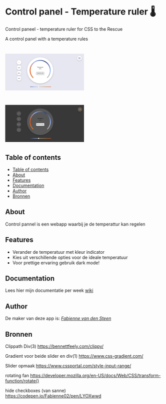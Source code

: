 # Control panel - Temperature ruler 🌡️
Control paneel - temperature ruler for CSS to the Rescue

A control panel with a temperature rules

# <img src="./assets/week2.jpg" width="50%" alt="banner">
# <img src="./assets/week2-dark.jpg" width="50%" alt="banner">

## Table of contents
  - [Table of contents](#table-of-contents)
  - [About](#about)
  - [Features](#features)
  - [Documentation](#documentation)
  - [Author](#author)
  - [Bronnen](#bronnen)

## About
Control pannel is een webapp waarbij je de temperattur kan regelen

## Features
<ul>
  <li>Verander de temperatuur met kleur indicator</li>
  <li>Kies uit verschillende opties voor de ideale temperatuur</li>
  <li>Voor prettige ervaring gebruik dark mode!</li>
</ul>

## Documentation
Lees hier mijn documentatie per week [wiki](https://github.com/Fabienne02/Control-panel/wiki) 

## Author
De maker van deze app is: [*Fabienne van den Steen*](https://github.com/Fabienne02)


## Bronnen 

Clippath Div(3)
https://bennettfeely.com/clippy/

Gradient voor beide slider en div(1)
https://www.css-gradient.com/

Slider opmaak
https://www.cssportal.com/style-input-range/

rotating fan
https://developer.mozilla.org/en-US/docs/Web/CSS/transform-function/rotate()

hide checkboxes (van sanne)
https://codepen.io/Fabienne02/pen/LYOXwwd



